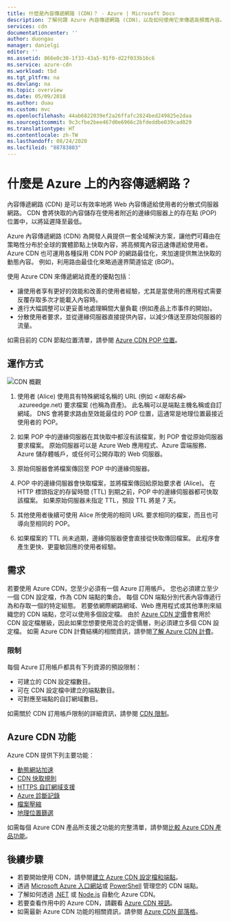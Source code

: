 ```yaml
---
title: 什麼是內容傳遞網路 (CDN)？ - Azure | Microsoft Docs
description: 了解何謂 Azure 內容傳遞網路 (CDN)，以及如何使用它來傳遞高頻寬內容。
services: cdn
documentationcenter: ''
author: duongau
manager: danielgi
editor: ''
ms.assetid: 866e0c30-1f33-43a5-91f0-d22f033b16c6
ms.service: azure-cdn
ms.workload: tbd
ms.tgt_pltfrm: na
ms.devlang: na
ms.topic: overview
ms.date: 05/09/2018
ms.author: duau
ms.custom: mvc
ms.openlocfilehash: 44ab6822039ef2a26ffafc2824bed249825e2daa
ms.sourcegitcommit: 9c3cfbe2bee467d0e6966c2bfdeddbe039cad029
ms.translationtype: HT
ms.contentlocale: zh-TW
ms.lasthandoff: 08/24/2020
ms.locfileid: "88783803"
---
```

# <a name="what-is-a-content-delivery-network-on-azure"></a>什麼是 Azure 上的內容傳遞網路？
內容傳遞網路 (CDN) 是可以有效率地將 Web 內容傳遞給使用者的分散式伺服器網路。 CDN 會將快取的內容儲存在使用者附近的邊緣伺服器上的存在點 (POP) 位置中，以將延遲降至最低。 

Azure 內容傳遞網路 (CDN) 為開發人員提供一套全域解決方案，讓他們可藉由在策略性分布於全球的實體節點上快取內容，將高頻寬內容迅速傳遞給使用者。 Azure CDN 也可運用各種採用 CDN POP 的網路最佳化，來加速提供無法快取的動態內容。 例如，利用路由最佳化來略過邊界閘道協定 (BGP)。

使用 Azure CDN 來傳遞網站資產的優點包括：

* 讓使用者享有更好的效能和改善的使用者經驗，尤其是當使用的應用程式需要反覆存取多次才能載入內容時。
* 進行大幅調整可以更妥善地處理瞬間大量負載 (例如產品上市事件的開始)。
* 分散使用者要求，並從邊緣伺服器直接提供內容，以減少傳送至原始伺服器的流量。

如需目前的 CDN 節點位置清單，請參閱 [Azure CDN POP 位置](cdn-pop-locations.md)。

## <a name="how-it-works"></a>運作方式
![CDN 概觀](./media/cdn-overview/cdn-overview.png)

1. 使用者 (Alice) 使用具有特殊網域名稱的 URL (例如 _&lt;端點名稱&gt;_ .azureedge.net) 要求檔案 (也稱為資產)。 此名稱可以是端點主機名稱或自訂網域。 DNS 會將要求路由至效能最佳的 POP 位置，這通常是地理位置最接近使用者的 POP。
    
2. 如果 POP 中的邊緣伺服器在其快取中都沒有該檔案，則 POP 會從原始伺服器要求檔案。 原始伺服器可以是 Azure Web 應用程式、Azure 雲端服務、Azure 儲存體帳戶，或任何可公開存取的 Web 伺服器。
   
3. 原始伺服器會將檔案傳回至 POP 中的邊緣伺服器。
    
4. POP 中的邊緣伺服器會快取檔案，並將檔案傳回給原始要求者 (Alice)。 在 HTTP 標頭指定的存留時間 (TTL) 到期之前，POP 中的邊緣伺服器都可快取該檔案。 如果原始伺服器未指定 TTL，預設 TTL 將是 7 天。
    
5. 其他使用者後續可使用 Alice 所使用的相同 URL 要求相同的檔案，而且也可導向至相同的 POP。
    
6. 如果檔案的 TTL 尚未過期，邊緣伺服器便會直接從快取傳回檔案。 此程序會產生更快、更靈敏回應的使用者經驗。

## <a name="requirements"></a>需求
若要使用 Azure CDN，您至少必須有一個 Azure 訂用帳戶。 您也必須建立至少一個 CDN 設定檔，作為 CDN 端點的集合。 每個 CDN 端點分別代表內容傳遞行為和存取一個的特定組態。 若要依網際網路網域、Web 應用程式或其他準則來組織您的 CDN 端點，您可以使用多個設定檔。 由於 [Azure CDN 定價](https://azure.microsoft.com/pricing/details/cdn/)會套用於 CDN 設定檔層級，因此如果您想要使用混合的定價層，則必須建立多個 CDN 設定檔。 如需 Azure CDN 計費結構的相關資訊，請參閱[了解 Azure CDN 計費](cdn-billing.md)。

### <a name="limitations"></a>限制
每個 Azure 訂用帳戶都具有下列資源的預設限制：
 - 可建立的 CDN 設定檔數目。
 - 可在 CDN 設定檔中建立的端點數目。 
 - 可對應至端點的自訂網域數目。

如需關於 CDN 訂用帳戶限制的詳細資訊，請參閱 [CDN 限制](https://docs.microsoft.com/azure/azure-resource-manager/management/azure-subscription-service-limits)。
    
## <a name="azure-cdn-features"></a>Azure CDN 功能
Azure CDN 提供下列主要功能︰

- [動態網站加速](cdn-dynamic-site-acceleration.md)
- [CDN 快取規則](cdn-caching-rules.md)
- [HTTPS 自訂網域支援](cdn-custom-ssl.md)
- [Azure 診斷記錄](cdn-azure-diagnostic-logs.md)
- [檔案壓縮](cdn-improve-performance.md)
- [地理位置篩選](cdn-restrict-access-by-country.md)

如需每個 Azure CDN 產品所支援之功能的完整清單，請參閱[比較 Azure CDN 產品功能](cdn-features.md)。

## <a name="next-steps"></a>後續步驟
- 若要開始使用 CDN，請參閱[建立 Azure CDN 設定檔和端點](cdn-create-new-endpoint.md)。
- 透過 [Microsoft Azure 入口網站](https://portal.azure.com)或 [PowerShell](cdn-manage-powershell.md) 管理您的 CDN 端點。
- 了解如何透過 [.NET](cdn-app-dev-net.md) 或 [Node.js](cdn-app-dev-node.md) 自動化 Azure CDN。
- 若要查看作用中的 Azure CDN，請觀看 [Azure CDN 視訊](https://azure.microsoft.com/resources/videos/index/?services=cdn&sort=newest)。
- 如需最新 Azure CDN 功能的相關資訊，請參閱 [Azure CDN 部落格](https://azure.microsoft.com/blog/tag/azure-cdn/)。
